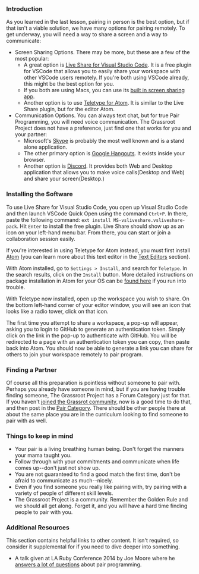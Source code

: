 ### Introduction

As you learned in the last lesson, pairing in person is the best option, but if that isn't a viable solution, we have many options for pairing remotely. To get underway, you will need a way to share a screen and a way to communicate:

* Screen Sharing Options. There may be more, but these are a few of the most popular:
  * A great option is [Live Share for Visual Studio Code](https://marketplace.visualstudio.com/items?itemName=MS-vsliveshare.vsliveshare-pack). It is a free plugin for VSCode that allows you to easily share your workspace with other VSCode users remotely. If you're both using VSCode already, this might be the best option for you.
  * If you both are using Macs, you can use its [built in screen sharing app](https://support.apple.com/guide/mac-help/mh11848/mac).
  * Another option is to use [Teletype for Atom](https://teletype.atom.io/). It is similar to the Live Share plugin, but for the editor Atom.
* Communication Options. You can always text chat, but for true Pair Programming, you will need voice communication. The Grassroot Project does not have a preference, just find one that works for you and your partner:
  * Microsoft's [Skype](https://www.skype.com/) is probably the most well known and is a stand alone application.
  * The other primary option is [Google Hangouts](https://hangouts.google.com/). It exists inside your browser.
  * Another option is [Discord](https://discordapp.com). It provides both Web and Desktop application that allows you to make voice calls(Desktop and Web) and share your screen(Desktop.)


### Installing the Software

  To use Live Share for Visual Studio Code, you open up Visual Studio Code and then launch VSCode Quick Open using the command `Ctrl+P`. In there, paste the following command: `ext install MS-vsliveshare.vsliveshare-pack`. Hit `Enter` to install the free plugin. Live Share should show up as an icon on your left-hand menu bar. From there, you can start or join a collaboration session easily.

  If you're interested in using Teletype for Atom instead, you must first install [Atom](https://atom.io) (you can learn more about this text editor in the [Text Editors](https://learn.grassroot.academy/courses/foundations/lessons/text-editors) section).

  With Atom installed, go to `Settings > Install`, and search for `Teletype`. In the search results, click on the `Install` button. More detailed instructions on package installation in Atom for your OS can be [found here](https://flight-manual.atom.io/using-atom/sections/atom-packages/) if you run into trouble.

  With Teletype now installed, open up the workspace you wish to share. On the bottom left-hand corner of your editor window, you will see an icon that looks like a radio tower, click on that icon.

  The first time you attempt to share a workspace, a pop-up will appear, asking you to login to GitHub to generate an authentication token. Simply click on the link in the pop-up to authenticate with GitHub. You will be redirected to a page with an authentication token you can copy, then paste back into Atom. You should now be able to generate a link you can share for others to join your workspace remotely to pair program.

### Finding a Partner

Of course all this preparation is pointless without someone to pair with. Perhaps you already have someone in mind, but if you are having trouble finding someone, The Grassroot Project has a Forum Category just for that. If you haven't [joined the Grassrot community](http://www.grassroot.herokuapp.com/courses/foundations/lessons/join-the-odin-community), now is a good time to do that, and then post in the [Pair Category](https://forum.grassroot.herokuapp.com/c/pairs). There should be other people there at about the same place you are in the curriculum looking to find someone to pair with as well.

### Things to keep in mind
* Your pair is a living breathing human being. Don't forget the manners your mama taught you.
* Follow through with your commitments and communicate when life comes up--don't just not show up.
* You are not guaranteed to find a good match the first time, don't be afraid to communicate as much--nicely.
* Even if you find someone you really like pairing with, try pairing with a variety of people of different skill levels.
* The Grassroot Project is a community. Remember the Golden Rule and we should all get along. Forget it, and you will have a hard time finding people to pair with you.


### Additional Resources
This section contains helpful links to other content. It isn't required, so consider it supplemental for if you need to dive deeper into something.

* A talk given at LA Ruby Conference 2014 by Joe Moore where he [answers a lot of questions](https://www.youtube.com/watch?v=rIcUXcyC6BA) about pair programming.
